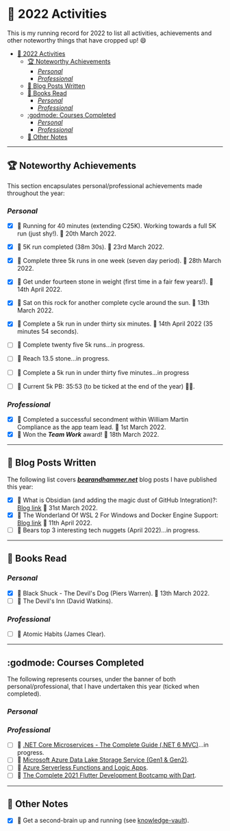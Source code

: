 # :confetti_ball: 2022 Activities

This is my running record for 2022 to list all activities, achievements and other noteworthy things that have cropped up! :smile:

- [:confetti_ball: 2022 Activities](#confetti_ball-2022-activities)
  - [:trophy: Noteworthy Achievements](#trophy-noteworthy-achievements)
    - [*Personal*](#personal)
    - [*Professional*](#professional)
  - [:postbox: Blog Posts Written](#postbox-blog-posts-written)
  - [:blue_book: Books Read](#blue_book-books-read)
    - [*Personal*](#personal-1)
    - [*Professional*](#professional-1)
  - [:godmode: Courses Completed](#godmode-courses-completed)
    - [*Personal*](#personal-2)
    - [*Professional*](#professional-2)
  - [:notebook: Other Notes](#notebook-other-notes)

---

## :trophy: Noteworthy Achievements

This section encapsulates personal/professional achievements made throughout the year:

### *Personal*

- [x] :small_orange_diamond: Running for 40 minutes (extending C25K). Working towards a full 5K run (just shy!). :date: 20th March 2022.
- [x] :small_orange_diamond: 5K run completed (38m 30s). :date: 23rd March 2022.
- [x] :small_orange_diamond: Complete three 5k runs in one week (seven day period). :date: 28th March 2022.
- [x] :small_orange_diamond: Get under fourteen stone in weight (first time in a fair few years!). :date: 14th April 2022.
- [x] :small_orange_diamond: Sat on this rock for another complete cycle around the sun. :date: 13th March 2022.
- [x] :small_orange_diamond: Complete a 5k run in under thirty six minutes. :date: 14th April 2022 (35 minutes 54 seconds).
- [ ] :small_orange_diamond: Complete twenty five 5k runs...in progress.
- [ ] :small_orange_diamond: Reach 13.5 stone...in progress.
- [ ] :small_orange_diamond: Complete a 5k run in under thirty five minutes...in progress

- [ ] :small_orange_diamond: Current 5k PB: 35:53 (to be ticked at the end of the year) :running_man:.

### *Professional*

- [x] :small_orange_diamond: Completed a successful secondment within William Martin Compliance as the app team lead. :date: 1st March 2022.
- [x] :small_orange_diamond: Won the ***Team Work*** award! :date: 18th March 2022.

---

## :postbox: Blog Posts Written

The following list covers ***[bearandhammer.net](https://bearandhammer.net)*** blog posts I have published this year:

- [x] :small_orange_diamond: What is Obsidian (and adding the magic dust of GitHub Integration)?: [Blog link](https://bearandhammer.net/2022/04/01/what-is-obsidian-and-adding-the-magic-dust-of-github-integration/) :date: 31st March 2022.
- [x] :small_orange_diamond: The Wonderland Of WSL 2 For Windows and Docker Engine Support: [Blog link](https://bearandhammer.net/2022/04/11/the-wonderland-of-wsl-2-for-windows-and-docker-engine-support/) :date: 11th April 2022.
- [ ] :small_orange_diamond: Bears top 3 interesting tech nuggets (April 2022)...in progress.

---

## :blue_book: Books Read

### *Personal*

- [x] :small_orange_diamond: Black Shuck - The Devil's Dog (Piers Warren). :date: 13th March 2022.
- [ ] :small_orange_diamond: The Devil's Inn (David Watkins).

### *Professional*

- [ ] :small_orange_diamond: Atomic Habits (James Clear).

---

## :godmode: Courses Completed

The following represents courses, under the banner of both personal/professional, that I have undertaken this year (ticked when completed).

### *Personal*

### *Professional*

- [ ] :small_orange_diamond: [.NET Core Microservices - The Complete Guide (.NET 6 MVC)](https://www.udemy.com/course/net-core-microservices-the-complete-guide-net-6-mvc/)...in progress.
- [ ] :small_orange_diamond: [Microsoft Azure Data Lake Storage Service (Gen1 & Gen2)](https://www.udemy.com/course/microsoft-azure-data-lake/).
- [ ] :small_orange_diamond: [Azure Serverless Functions and Logic Apps](https://www.udemy.com/course/azure-serverless/).
- [ ] :small_orange_diamond: [The Complete 2021 Flutter Development Bootcamp with Dart](https://www.udemy.com/course/flutter-bootcamp-with-dart/).

---

## :notebook: Other Notes

- [x] :small_orange_diamond: Get a second-brain up and running (see [knowledge-vault](https://github.com/bearandhammer/knowledge-vault)).
